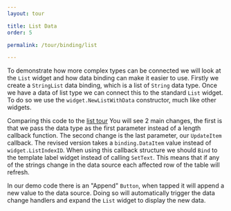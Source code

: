 ```yaml
---
layout: tour

title: List Data
order: 5

permalink: /tour/binding/list

---
```


To demonstrate how more complex types can be connected
we will look at the `List` widget and how data binding
can make it easier to use. Firstly we create a `StringList`
data binding, which is a list of `String` data type.
Once we have a data of list type we can connect this to
the standard `List` widget. To do so we use the
`widget.NewListWithData` constructor, much like other
widgets.

Comparing this code to the [list tour](/tour/widget/list)
You will see 2 main changes, the first is that we pass
the data type as the first parameter instead of a length
callback function. The second change is the last parameter,
our `UpdateItem` callback. The revised version takes
a `binding.DataItem` value instead of `widget.ListIndexID`.
When using this callback structure we should `Bind`
to the template label widget instead of calling `SetText`.
This means that if any of the strings change in the
data source each affected row of the table will refresh.

In our demo code there is an "Append" `Button`, when
tapped it will append a new value to the data source.
Doing so will automatically trigger the data change
handlers and expand the `List` widget to display the
new data.